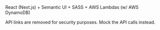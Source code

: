React (Next.js) + Semantic UI + SASS + AWS Lambdas (w/ AWS DynamoDB)

API links are removed for security purposes. Mock the API calls instead.
